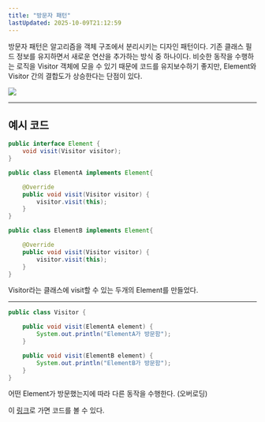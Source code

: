 ```yaml
---
title: "방문자 패턴"
lastUpdated: 2025-10-09T21:12:59
---
```


방문자 패턴은 알고리즘을 객체 구조에서 분리시키는 디자인 패턴이다. 기존 클래스 필드 정보를 유지하면서 새로운 연산을 추가하는 방식 중 하나이다. 비슷한 동작을 수행하는 로직을 Visitor 객체에 모을 수 있기 때문에 코드를 유지보수하기 좋지만, Element와 Visitor 간의 결합도가 상승한다는 단점이 있다.

<img src="https://dejavuhyo.github.io/assets/img/2021-01-14-visitor-pattern/img001.png">

---

## 예시 코드

```java
public interface Element {
    void visit(Visitor visitor);
}

public class ElementA implements Element{

    @Override
    public void visit(Visitor visitor) {
        visitor.visit(this);
    }
}

public class ElementB implements Element{

    @Override
    public void visit(Visitor visitor) {
        visitor.visit(this);
    }
}
```

Visitor라는 클래스에 visit할 수 있는 두개의 Element를 만들었다.

---

```java
public class Visitor {

    public void visit(ElementA element) {
        System.out.println("ElementA가 방문함");
    }

    public void visit(ElementB element) {
        System.out.println("ElementB가 방문함");
    }
}
```

어떤 Element가 방문했는지에 따라 다른 동작을 수행한다. (오버로딩)

이 <a href="https://github.com/rlaisqls/GoF-DesignPatterns/tree/master/src/main/java/com/study/gof/designpattrens/_03_BehavioralPattern/visitor">링크</a>로 가면 코드를 볼 수 있다.